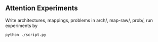 ## Attention Experiments 

Write architectures, mappings, problems in arch/, map-raw/, prob/, run experiments by

```
python ./script.py 
```